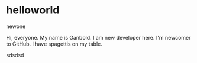 # helloworld
newone

Hi, everyone. My name is Ganbold. I am new developer here. I'm newcomer to GitHub.
I have spagettis on my table.

sdsdsd
